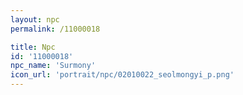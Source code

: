 ```yaml
---
layout: npc
permalink: /11000018

title: Npc
id: '11000018'
npc_name: 'Surmony'
icon_url: 'portrait/npc/02010022_seolmongyi_p.png'
---
```

